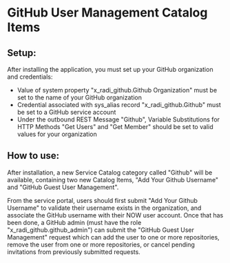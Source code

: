 # GitHub User Management Catalog Items

## Setup:
After installing the application, you must set up your GitHub organization and credentials:
- Value of system property "x_radi_github.Github Organization" must be set to the name of your GitHub organization
- Credential associated with sys_alias record "x_radi_github.Github" must be set to a GitHub service account
- Under the outbound REST Message "Github", Variable Substitutions for HTTP Methods "Get Users" and "Get Member" should be set to valid values for your organization

## How to use:

After installation, a new Service Catalog category called "Github" will be available, containing two new Catalog Items, "Add Your Github Username" and "GitHub Guest User Management".

From the service portal, users should first submit "Add Your Github Username" to validate their username exists in the organization, and associate the GitHub username with their NOW user account. Once that has been done, a GitHub admin (must have the role "x_radi_github.github_admin") can submit the "GitHub Guest User Management" request which can add the user to one or more repositories, remove the user from one or more repositories, or cancel pending invitations from previously submitted requests.
